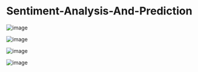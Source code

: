 # Sentiment-Analysis-And-Prediction

![image](https://github.com/user-attachments/assets/7c21d0d3-768d-4b73-b7bd-3f1c11ed30d9)

![image](https://github.com/user-attachments/assets/55ada84c-7473-46cf-aba3-4a7b4e4ac1a4)

![image](https://github.com/user-attachments/assets/3534006b-1bd4-4047-bf78-229f03658231)

![image](https://github.com/user-attachments/assets/25a82742-e5da-4497-aa91-1fbfc3f64fb0)
